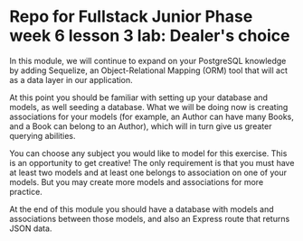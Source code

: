 # Repo for Fullstack Junior Phase week 6 lesson 3 lab: Dealer's choice
In this module, we will continue to expand on your PostgreSQL knowledge by adding Sequelize, an Object-Relational Mapping (ORM) tool that will act as a data layer in our application.

At this point you should be familiar with setting up your database and models, as well seeding a database. What we will be doing now is creating associations for your models (for example, an Author can have many Books, and a Book can belong to an Author), which will in turn give us greater querying abilities.

You can choose any subject you would like to model for this exercise. This is an opportunity to get creative! The only requirement is that you must have at least two models and at least one belongs to association on one of your models. But you may create more models and associations for more practice.

At the end of this module you should have a database with models and associations between those models, and also an Express route that returns JSON data.